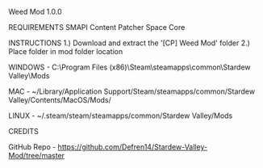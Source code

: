 Weed Mod 1.0.0

REQUIREMENTS
SMAPI
Content Patcher
Space Core

INSTRUCTIONS
1.) Download and extract the '[CP] Weed Mod' folder
2.) Place folder in mod folder location

WINDOWS - C:\Program Files (x86)\Steam\steamapps\common\Stardew Valley\Mods

MAC - ~/Library/Application Support/Steam/steamapps/common/Stardew Valley/Contents/MacOS/Mods/

LINUX - ~/.steam/steam/steamapps/common/Stardew Valley/Mods

CREDITS


GitHub Repo - https://github.com/Defren14/Stardew-Valley-Mod/tree/master
